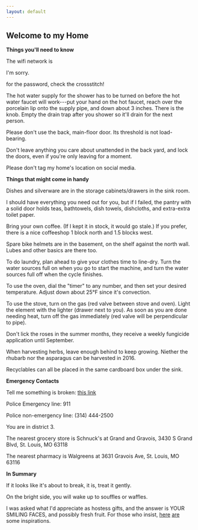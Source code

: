 ```yaml
---
layout: default
---
```

## Welcome to my Home

**Things you'll need to know**
 
 
 The wifi network is 
 
 I'm sorry.
 
 for the password, check the crossstitch! 
 
 
 

 
 The hot water supply for the shower has to be turned on before the hot water faucet will work---put your hand on the hot faucet, reach over the porcelain lip onto the supply pipe, and down about 3 inches. There is the knob. Empty the drain trap after you shower so it'll drain for the next person.
 
 
 Please don't use the back, main-floor door. Its threshold is not load-bearing.
 
 Don't leave anything you care about unattended in the back yard, and lock the doors, even if you're only leaving for a moment.
 
 Please don't tag my home's location on social media.
 
 
 **Things that might come in handy**
 
 Dishes and silverware are in the storage cabinets/drawers in the sink room.
 
 I should have everything you need out for you, but if I failed, the pantry with a solid door holds teas, bathtowels, dish towels, dishcloths, and extra-extra toilet paper.
 
 Bring your own coffee. (If I kept it in stock, it would go stale.) If you prefer, there is a nice coffeeshop 1 block north and 1.5 blocks west.
 
 Spare bike helmets are in the basement, on the shelf against the north wall. Lubes and other basics are there too.
 
 To do laundry, plan ahead to give your clothes time to line-dry. Turn the water sources full on when you go to start the machine, and turn the water sources full off when the cycle finishes. 
 
 To use the oven, dial the "timer" to any number, and then set your desired temperature. Adjust down about 25°F since it's convection.
 
 To use the stove, turn on the gas (red valve between stove and oven). Light the element with the lighter (drawer next to you). As soon as you are done needing heat, turn off the gas immediately (red valve will be perpendicular to pipe).
 
 Don't lick the roses in the summer months, they receive a weekly fungicide application until September.
 
 When harvesting herbs, leave enough behind to keep growing. Niether the rhubarb nor the asparagus can be harvested in 2016.
 
 Recyclables can all be placed in the same cardboard box under the sink.
 
 **Emergency Contacts**
 
 Tell me something is broken: [this link][]
 
 Police Emergency line: 911
 
 Police non-emergency line: (314) 444-2500
 
 You are in district 3. 
 
 The nearest grocery store is Schnuck's at Grand and Gravois, 3430 S Grand Blvd, St. Louis, MO 63118
 
 The nearest pharmacy is Walgreens at 3631 Gravois Ave, St. Louis, MO 63116

 **In Summary**
 
 If it looks like it's about to break, it is, treat it gently.
 
 On the bright side, you will wake up to souffles or waffles.
 
 I was asked what I'd appreciate as hostess gifts, and the answer is YOUR SMILING FACES, and possibly fresh fruit. For those who insist, [here][] [are][] some inspirations. 
 
 [are]:http://www.tenthousandvillages.com/giftregistry/view/index/id/49c4b4a5f36016e45ed601c6b34aa747/
 [here]: https://amzn.com/w/2KJZWT9JK8PH2 
 [this link]: https://docs.google.com/forms/d/e/1FAIpQLSeYO4KfC5Cr-x-NKGqH17v_iW3kIbaB0KmW0yviuFAyFr7YWg/viewform
